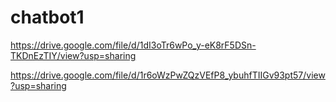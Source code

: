 # chatbot1
https://drive.google.com/file/d/1dI3oTr6wPo_y-eK8rF5DSn-TKDnEzTIY/view?usp=sharing



https://drive.google.com/file/d/1r6oWzPwZQzVEfP8_ybuhfTIIGv93pt57/view?usp=sharing

